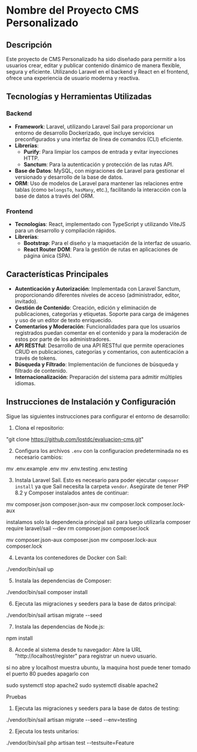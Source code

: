 # Nombre del Proyecto CMS Personalizado

## Descripción

Este proyecto de CMS Personalizado ha sido diseñado para permitir a los usuarios crear, editar y publicar contenido dinámico de manera flexible, segura y eficiente. Utilizando Laravel en el backend y React en el frontend, ofrece una experiencia de usuario moderna y reactiva.

## Tecnologías y Herramientas Utilizadas

### Backend

- **Framework**: Laravel, utilizando Laravel Sail para proporcionar un entorno de desarrollo Dockerizado, que incluye servicios preconfigurados y una interfaz de línea de comandos (CLI) eficiente.
- **Librerías**:
  - **Purify**: Para limpiar los campos de entrada y evitar inyecciones HTTP.
  - **Sanctum**: Para la autenticación y protección de las rutas API.
- **Base de Datos**: MySQL, con migraciones de Laravel para gestionar el versionado y desarrollo de la base de datos.
- **ORM**: Uso de modelos de Laravel para mantener las relaciones entre tablas (como `belongsTo`, `hasMany`, etc.), facilitando la interacción con la base de datos a través del ORM.

### Frontend

- **Tecnologías**: React, implementado con TypeScript y utilizando ViteJS para un desarrollo y compilación rápidos.
- **Librerías**:
  - **Bootstrap**: Para el diseño y la maquetación de la interfaz de usuario.
  - **React Router DOM**: Para la gestión de rutas en aplicaciones de página única (SPA).

## Características Principales

- **Autenticación y Autorización**: Implementada con Laravel Sanctum, proporcionando diferentes niveles de acceso (administrador, editor, invitado).
- **Gestión de Contenido**: Creación, edición y eliminación de publicaciones, categorías y etiquetas. Soporte para carga de imágenes y uso de un editor de texto enriquecido.
- **Comentarios y Moderación**: Funcionalidades para que los usuarios registrados puedan comentar en el contenido y para la moderación de estos por parte de los administradores.
- **API RESTful**: Desarrollo de una API RESTful que permite operaciones CRUD en publicaciones, categorías y comentarios, con autenticación a través de tokens.
- **Búsqueda y Filtrado**: Implementación de funciones de búsqueda y filtrado de contenido.
- **Internacionalización**: Preparación del sistema para admitir múltiples idiomas.


## Instrucciones de Instalación y Configuración

Sigue las siguientes instrucciones para configurar el entorno de desarrollo:

1. Clona el repositorio:

"git clone https://github.com/lostdc/evaluacion-cms.git"

2. Configura los archivos `.env` con la configuracion predeterminada no es necesario cambios:

mv .env.example .env
mv .env.testing .env.testing


3. Instala Laravel Sail. Esto es necesario para poder ejecutar `composer install` ya que Sail necesita la carpeta `vendor`. Asegúrate de tener PHP 8.2 y Composer instalados antes de continuar:


mv composer.json composer.json-aux
mv composer.lock composer.lock-aux

instalamos solo la dependencia principal sail para luego utilizarla
composer require laravel/sail --dev
rm composer.json composer.lock

mv composer.json-aux composer.json
mv composer.lock-aux composer.lock

4. Levanta los contenedores de Docker con Sail:

./vendor/bin/sail up

5. Instala las dependencias de Composer:

./vendor/bin/sail composer install

6. Ejecuta las migraciones y seeders para la base de datos principal:

./vendor/bin/sail artisan migrate --seed

7. Instala las dependencias de Node.js:

npm install

8. Accede al sistema desde tu navegador:
 Abre la URL "http://localhost/register" para registrar un nuevo usuario.



 si no abre y localhost muestra ubuntu, la maquina host puede tener tomado el puerto 80 puedes apagarlo con 

sudo systemctl stop apache2
sudo systemctl disable apache2


Pruebas

1. Ejecuta las migraciones y seeders para la base de datos de testing:

./vendor/bin/sail artisan migrate --seed --env=testing

2. Ejecuta los tests unitarios:

./vendor/bin/sail php artisan test --testsuite=Feature